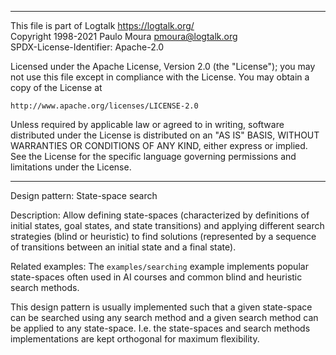 ________________________________________________________________________

This file is part of Logtalk <https://logtalk.org/>  
Copyright 1998-2021 Paulo Moura <pmoura@logtalk.org>  
SPDX-License-Identifier: Apache-2.0

Licensed under the Apache License, Version 2.0 (the "License");
you may not use this file except in compliance with the License.
You may obtain a copy of the License at

    http://www.apache.org/licenses/LICENSE-2.0

Unless required by applicable law or agreed to in writing, software
distributed under the License is distributed on an "AS IS" BASIS,
WITHOUT WARRANTIES OR CONDITIONS OF ANY KIND, either express or implied.
See the License for the specific language governing permissions and
limitations under the License.
________________________________________________________________________


Design pattern:
	State-space search

Description:
	Allow defining state-spaces (characterized by definitions
	of initial states, goal states, and state transitions) and
	applying different search strategies (blind or heuristic)
	to find solutions (represented by a sequence of transitions
	between an initial state and a final state).

Related examples:
	The `examples/searching` example implements popular
	state-spaces often used in AI courses and common blind
	and heuristic search methods.

This design pattern is usually implemented such that a given state-space
can be searched using any search method and a given search method can be
applied to any state-space. I.e. the state-spaces and search methods
implementations are kept orthogonal for maximum flexibility.
